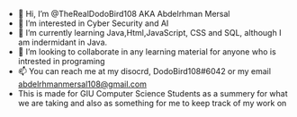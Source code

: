 - 👋 Hi, I’m @TheRealDodoBird108 AKA Abdelrhman Mersal
- 👀 I’m interested in Cyber Security and AI
- 🌱 I’m currently learning Java,Html,JavaScript, CSS and SQL, although I am indermidant in Java.
- 💞️ I’m looking to collaborate in any learning material for anyone who is intrested in programing
- 📫 You can reach me at my disocrd, DodoBird108#6042 or my email abdelrhmanmersal108@gmail.com
- This is made for GIU Computer Science Students as a summery for what we are taking and also as something for me to keep track of my work on
